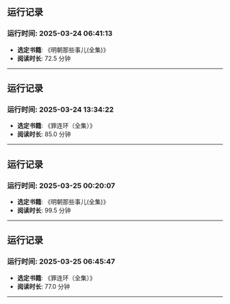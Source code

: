 ## 运行记录
### 运行时间: 2025-03-24 06:41:13
- **选定书籍**: 《明朝那些事儿(全集)》
- **阅读时长**: 72.5 分钟
------------------------------
## 运行记录
### 运行时间: 2025-03-24 13:34:22
- **选定书籍**: 《罪连环（全集）》
- **阅读时长**: 85.0 分钟
------------------------------
## 运行记录
### 运行时间: 2025-03-25 00:20:07
- **选定书籍**: 《明朝那些事儿(全集)》
- **阅读时长**: 99.5 分钟
------------------------------
## 运行记录
### 运行时间: 2025-03-25 06:45:47
- **选定书籍**: 《罪连环（全集）》
- **阅读时长**: 77.0 分钟
------------------------------
